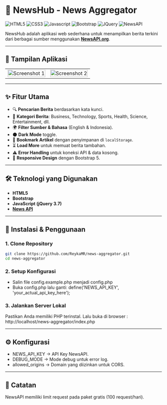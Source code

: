 # 📰 NewsHub - News Aggregator

![HTML5](https://img.shields.io/badge/HTML5-E34F26?style=for-the-badge&logo=html5&logoColor=white)
![CSS3](https://img.shields.io/badge/CSS3-1572B6?style=for-the-badge&logo=css3&logoColor=white)
![Javascript](https://img.shields.io/badge/JavaScript-F7DF1E?style=for-the-badge&logo=javascript&logoColor=black)
![Bootstrap](https://img.shields.io/badge/Bootstrap-563D7C?style=for-the-badge&logo=bootstrap&logoColor=white)
![JQuery](https://img.shields.io/badge/jQuery-0769AD?style=for-the-badge&logo=jquery&logoColor=white)
![NewsAPI](https://img.shields.io/badge/News_API-blue?style=for-the-badge&logo=api&logoColor=white)

NewsHub adalah aplikasi web sederhana untuk menampilkan berita terkini dari berbagai sumber menggunakan **[NewsAPI.org](https://newsapi.org/)**.

---

## 📸 Tampilan Aplikasi
<table align="center">
  <tr>
    <td><img src="screenshot-aplikasi/foto1.png" alt="Screenshot 1" width="100%"</td>
    <td><img src="screenshot-aplikasi/foto2.png" alt="Screenshot 2" width="100%"></td>
  </tr>
</table>

---

## ✨ Fitur Utama
- 🔍 **Pencarian Berita** berdasarkan kata kunci.
- 📰 **Kategori Berita**: Business, Technology, Sports, Health, Science, Entertainment, dll.
- 🌍 **Filter Sumber & Bahasa** (English & Indonesia).
- 🌑 **Dark Mode** toggle.
- 📑 **Bookmark Artikel** dengan penyimpanan di `localStorage`.
- ⏳ **Load More** untuk memuat berita tambahan.
- ⚠️ **Error Handling** untuk koneksi API & data kosong.
- 📱 **Responsive Design** dengan Bootstrap 5.

---

## 🛠 Teknologi yang Digunakan
- **HTML5**
- **Bootstrap**
- **JavaScript (jQuery 3.7)**
- **[News API](https://newsapi.org/)**

---

## 🚀 Instalasi & Penggunaan

### 1. Clone Repository
```bash
git clone https://github.com/ReykaMR/news-aggregator.git
cd news-aggregator
```

### 2. Setup Konfigurasi
- Salin file config.example.php menjadi config.php
- Buka config.php lalu ganti:
define('NEWS_API_KEY', 'your_actual_api_key_here');

### 3. Jalankan Server Lokal
Pastikan Anda memiliki PHP terinstal.
Lalu buka di browser : http://localhost/news-aggregator/index.php

---

## ⚙️ Konfigurasi
- NEWS_API_KEY → API Key NewsAPI.
- DEBUG_MODE → Mode debug untuk error log.
- allowed_origins → Domain yang diizinkan untuk CORS.

---

## 📃 Catatan
NewsAPI memiliki limit request pada paket gratis (100 request/hari).
